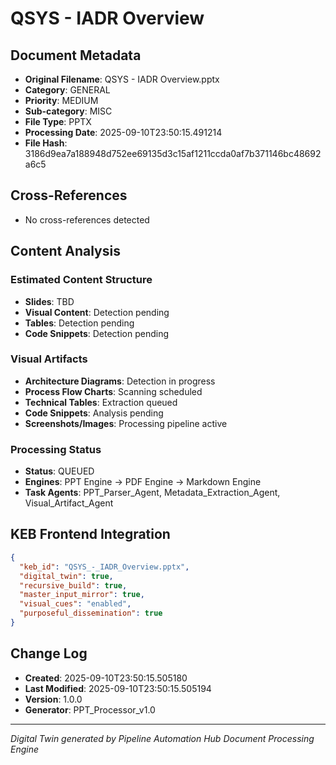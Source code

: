 # QSYS - IADR Overview

## Document Metadata
- **Original Filename**: QSYS - IADR Overview.pptx
- **Category**: GENERAL
- **Priority**: MEDIUM
- **Sub-category**: MISC
- **File Type**: PPTX
- **Processing Date**: 2025-09-10T23:50:15.491214
- **File Hash**: 3186d9ea7a188948d752ee69135d3c15af1211ccda0af7b371146bc48692a6c5

## Cross-References
- No cross-references detected

## Content Analysis
### Estimated Content Structure
- **Slides**: TBD
- **Visual Content**: Detection pending
- **Tables**: Detection pending
- **Code Snippets**: Detection pending

### Visual Artifacts
- **Architecture Diagrams**: Detection in progress
- **Process Flow Charts**: Scanning scheduled  
- **Technical Tables**: Extraction queued
- **Code Snippets**: Analysis pending
- **Screenshots/Images**: Processing pipeline active

### Processing Status
- **Status**: QUEUED
- **Engines**: PPT Engine → PDF Engine → Markdown Engine
- **Task Agents**: PPT_Parser_Agent, Metadata_Extraction_Agent, Visual_Artifact_Agent

## KEB Frontend Integration
```json
{
  "keb_id": "QSYS_-_IADR_Overview.pptx",
  "digital_twin": true,
  "recursive_build": true,
  "master_input_mirror": true,
  "visual_cues": "enabled",
  "purposeful_dissemination": true
}
```

## Change Log
- **Created**: 2025-09-10T23:50:15.505180
- **Last Modified**: 2025-09-10T23:50:15.505194
- **Version**: 1.0.0
- **Generator**: PPT_Processor_v1.0

---
*Digital Twin generated by Pipeline Automation Hub Document Processing Engine*
